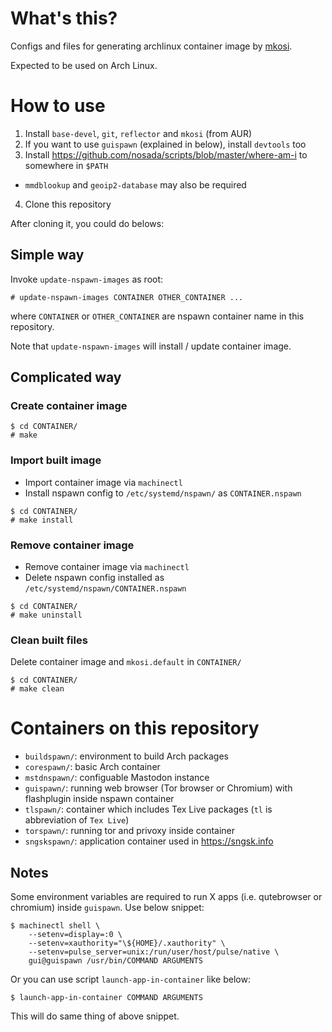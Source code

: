 # What's this?
Configs and files for generating archlinux container image by [mkosi](https://github.com/systemd/mkosi).

Expected to be used on Arch Linux.


# How to use
1. Install `base-devel`, `git`, `reflector` and `mkosi` (from AUR)
2. If you want to use `guispawn` (explained in below), install `devtools` too
3. Install https://github.com/nosada/scripts/blob/master/where-am-i to somewhere in `$PATH`
  - `mmdblookup` and `geoip2-database` may also be required
4. Clone this repository

After cloning it, you could do belows:

## Simple way
Invoke `update-nspawn-images` as root:

```
# update-nspawn-images CONTAINER OTHER_CONTAINER ...
```

where `CONTAINER` or `OTHER_CONTAINER` are nspawn container name in this repository.

Note that `update-nspawn-images` will install / update container image.


## Complicated way

### Create container image
```
$ cd CONTAINER/
# make
```

### Import built image
- Import container image via `machinectl`
- Install nspawn config to `/etc/systemd/nspawn/` as `CONTAINER.nspawn`

```
$ cd CONTAINER/
# make install
```

### Remove container image
- Remove container image via `machinectl`
- Delete nspawn config installed as `/etc/systemd/nspawn/CONTAINER.nspawn`

```
$ cd CONTAINER/
# make uninstall
```

### Clean built files
Delete container image and `mkosi.default` in `CONTAINER/`
```
$ cd CONTAINER/
# make clean
```


# Containers on this repository
- `buildspawn/`: environment to build Arch packages
- `corespawn/`: basic Arch container
- `mstdnspawn/`: configuable Mastodon instance
- `guispawn/`: running web browser (Tor browser or Chromium) with flashplugin inside nspawn container
- `tlspawn/`: container which includes Tex Live packages (`tl` is abbreviation of `Tex Live`)
- `torspawn/`: running tor and privoxy inside container
- `sngskspawn/`: application container used in https://sngsk.info

## Notes
Some environment variables are required to run X apps (i.e. qutebrowser or chromium) inside `guispawn`. Use below snippet:

```
$ machinectl shell \
	--setenv=display=:0 \
	--setenv=xauthority="\${HOME}/.xauthority" \
	--setenv=pulse_server=unix:/run/user/host/pulse/native \
	gui@guispawn /usr/bin/COMMAND ARGUMENTS
```

Or you can use script `launch-app-in-container` like below:

```
$ launch-app-in-container COMMAND ARGUMENTS
```

This will do same thing of above snippet.
